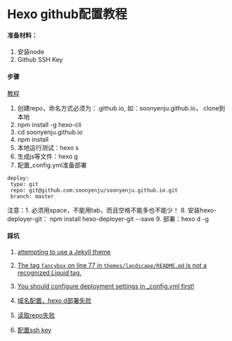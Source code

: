 # Hexo github配置教程
#### 准备材料：
1. 安装node
2. Github SSH Key
#### 步骤
[教程](https://zhuanlan.zhihu.com/p/22098309?utm_source=wechat_session&utm_medium=social&utm_oi=52770035990528)
1. 创建repo，命名方式必须为：<username>.github.io, 如：soonyenju.github.io， clone到本地
2. npm install -g hexo-cli
3. cd soonyenju.github.io
4. npm install
5. 本地运行测试：hexo s
6. 生成js等文件：hexo g
7. 配置_config.yml准备部署

```
deploy:
 type: git
 repo: git@github.com:soonyenju/soonyenju.github.io.git
 branch: master
```

注意：1. 必须用space，不能用tab，而且空格不能多也不能少！
8. 安装hexo-deployer-git： npm install hexo-deployer-git --save
9. 部署：hexo d -g

#### 踩坑
1. [attempting to use a Jekyll theme](https://www.jianshu.com/p/fb0cb9affe19?utm_campaign=maleskine&utm_content=note&utm_medium=seo_notes&utm_source=recommendation)

2. [The tag `fancybox` on line 77 in `themes/landscape/README.md` is not a recognized Liquid tag.](https://www.jianshu.com/p/fb0cb9affe19?utm_campaign=maleskine&utm_content=note&utm_medium=seo_notes&utm_source=recommendation)

3. [You should configure deployment settings in _config.yml first!](https://www.jianshu.com/p/0ab9c55a9ee2)

4. [域名配置，hexo d部署失败](https://blog.csdn.net/liuyongshun2/article/details/54629087)

5. [读取repo失败](https://www.jianshu.com/p/67c57c70f275)

6. [配置ssh key](https://blog.csdn.net/baidu_30809315/article/details/76687063)